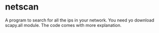 # netscan

A program to search for all the ips in your network.
You need yo download scapy.all module.
The code comes with more explanation.
